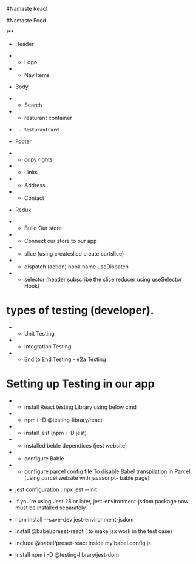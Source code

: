 #Namaste React

#Namaste Food

/**
 * Header
 *  - Logo
 *  - Nav Items
 *  Body
 *   - Search
 *   - resturant container
 *      - ResturantCard
 * Footer
 *  - copy rights
 *  - Links
 *  - Address
 *  - Contact

 *  Redux
 * - Build Our store
 * - Connect our store to our app
 * - slice (using createslice create cartslice)
 * - dispatch (action) hook name useDispatch
 * - selector (header subscribe the slice reducer using useSelector Hook)

 # types of testing (developer).

 * - Unit Testing
 * - Integration Testing
 * - End to End  Testing - e2a Testing

# Setting up Testing in our app

* -  install  React testing Library using below cmd
*   - npm i -D @testing-library/react
* - install jest (npm i -D jest)
* - installed beble dependices (jest website)
* - configure Bable
* - configure parcel config file To disable Babel transpilation in Parcel  (using parcel website with javascript- bable page)
* jest configuration  : npx jest --init
* If you're using Jest 28 or later, jest-environment-jsdom package now must be installed separately.

* npm install --save-dev jest-environment-jsdom

* install @babel/preset-react  ( to make jsx work in the test case)

* include @babel/preset-react  inside my babel.config.js 

* install npm i -D @testing-library/jest-dom
